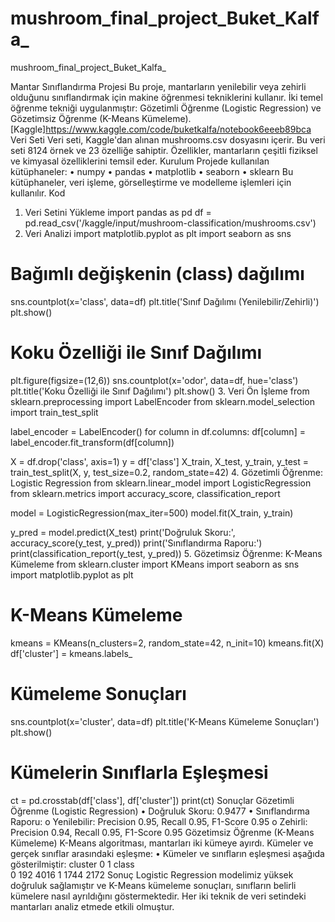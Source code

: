 # mushroom_final_project_Buket_Kalfa_
mushroom_final_project_Buket_Kalfa_

Mantar Sınıflandırma Projesi
Bu proje, mantarların yenilebilir veya zehirli olduğunu sınıflandırmak için makine öğrenmesi tekniklerini kullanır. İki temel öğrenme tekniği uygulanmıştır: Gözetimli Öğrenme (Logistic Regression) ve Gözetimsiz Öğrenme (K-Means Kümeleme).
[Kaggle]https://www.kaggle.com/code/buketkalfa/notebook6eeeb89bca
Veri Seti
Veri seti, Kaggle'dan alınan mushrooms.csv dosyasını içerir. Bu veri seti 8124 örnek ve 23 özelliğe sahiptir. Özellikler, mantarların çeşitli fiziksel ve kimyasal özelliklerini temsil eder.
Kurulum
Projede kullanılan kütüphaneler:
•	numpy
•	pandas
•	matplotlib
•	seaborn
•	sklearn
Bu kütüphaneler, veri işleme, görselleştirme ve modelleme işlemleri için kullanılır.
Kod
1. Veri Setini Yükleme
import pandas as pd
df = pd.read_csv('/kaggle/input/mushroom-classification/mushrooms.csv')
2. Veri Analizi
import matplotlib.pyplot as plt
import seaborn as sns

# Bağımlı değişkenin (class) dağılımı
sns.countplot(x='class', data=df)
plt.title('Sınıf Dağılımı (Yenilebilir/Zehirli)')
plt.show()

# Koku Özelliği ile Sınıf Dağılımı
plt.figure(figsize=(12,6))
sns.countplot(x='odor', data=df, hue='class')
plt.title('Koku Özelliği ile Sınıf Dağılımı')
plt.show()
3. Veri Ön İşleme
from sklearn.preprocessing import LabelEncoder
from sklearn.model_selection import train_test_split

label_encoder = LabelEncoder()
for column in df.columns:
    df[column] = label_encoder.fit_transform(df[column])

X = df.drop('class', axis=1)
y = df['class']
X_train, X_test, y_train, y_test = train_test_split(X, y, test_size=0.2, random_state=42)
4. Gözetimli Öğrenme: Logistic Regression
from sklearn.linear_model import LogisticRegression
from sklearn.metrics import accuracy_score, classification_report

model = LogisticRegression(max_iter=500)
model.fit(X_train, y_train)

y_pred = model.predict(X_test)
print('Doğruluk Skoru:', accuracy_score(y_test, y_pred))
print('Sınıflandırma Raporu:')
print(classification_report(y_test, y_pred))
5. Gözetimsiz Öğrenme: K-Means Kümeleme
from sklearn.cluster import KMeans
import seaborn as sns
import matplotlib.pyplot as plt

# K-Means Kümeleme
kmeans = KMeans(n_clusters=2, random_state=42, n_init=10)
kmeans.fit(X)
df['cluster'] = kmeans.labels_

# Kümeleme Sonuçları
sns.countplot(x='cluster', data=df)
plt.title('K-Means Kümeleme Sonuçları')
plt.show()

# Kümelerin Sınıflarla Eşleşmesi
ct = pd.crosstab(df['class'], df['cluster'])
print(ct)
Sonuçlar
Gözetimli Öğrenme (Logistic Regression)
•	Doğruluk Skoru: 0.9477
•	Sınıflandırma Raporu:
o	Yenilebilir: Precision 0.95, Recall 0.95, F1-Score 0.95
o	Zehirli: Precision 0.94, Recall 0.95, F1-Score 0.95
Gözetimsiz Öğrenme (K-Means Kümeleme)
K-Means algoritması, mantarları iki kümeye ayırdı. Kümeler ve gerçek sınıflar arasındaki eşleşme:
•	Kümeler ve sınıfların eşleşmesi aşağıda gösterilmiştir:
cluster     0     1
class               
0         192  4016
1        1744  2172
Sonuç
Logistic Regression modelimiz yüksek doğruluk sağlamıştır ve K-Means kümeleme sonuçları, sınıfların belirli kümelere nasıl ayrıldığını göstermektedir. Her iki teknik de veri setindeki mantarları analiz etmede etkili olmuştur.

